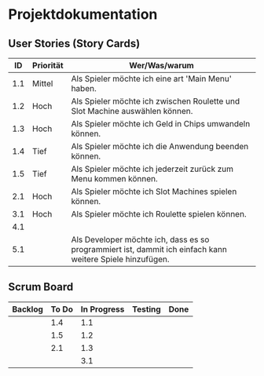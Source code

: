 # Projektdokumentation

## User Stories (Story Cards)

| ID | Priorität | Wer/Was/warum |
| ------- | ------- | ------- | 
|1.1|Mittel|Als Spieler möchte ich eine art 'Main Menu' haben.|
|1.2|Hoch|Als Spieler möchte ich zwischen Roulette und Slot Machine auswählen können.|
|1.3|Hoch|Als Spieler möchte ich Geld in Chips umwandeln können.|
|1.4|Tief|Als Spieler möchte ich die Anwendung beenden können.|
|1.5|Tief|Als Spieler möchte ich jederzeit zurück zum Menu kommen können.
|2.1|Hoch|Als Spieler möchte ich Slot Machines spielen können.|
|3.1|Hoch|Als Spieler möchte ich Roulette spielen können.|
|4.1|         |         |
|5.1|         |Als Developer möchte ich, dass es so programmiert ist, dammit ich einfach kann weitere Spiele hinzufügen.|

## Scrum Board

| Backlog | To Do | In Progress | Testing | Done |
| ------- | ----- | ----------- | ------- | ---- |
|         |1.4    |1.1          |         |      |
|         |1.5    |1.2          |         |      |
|         |2.1    |1.3          |         |      |
|         |       |3.1          |         |      |

